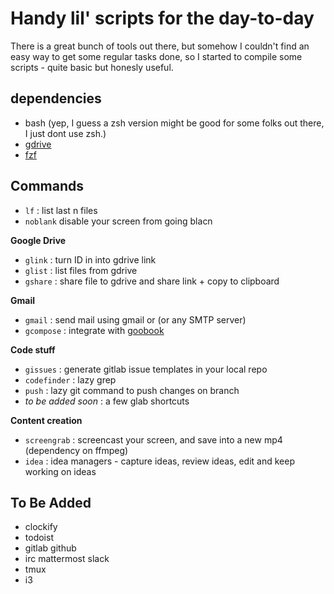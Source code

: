 # Handy lil' scripts for the day-to-day 

There is a great bunch of tools out there, but somehow I couldn't find an easy way to get some regular tasks done, so I started to  compile some scripts - quite basic but honesly useful. 

## dependencies
- bash (yep, I guess a zsh version might be good for some folks out there, I just dont use zsh.)
- [gdrive](https://github.com/prasmussen/gdrive)
- [fzf](https://github.com/junegunn/fzf) 


## Commands

- `lf` : list last n files 
- `noblank` disable your screen from going blacn 

**Google Drive**
- `glink` 	: turn ID in into gdrive link 
- `glist` 	: list files from gdrive 
- `gshare` 	: share file to gdrive and share link + copy to clipboard 


**Gmail**
- `gmail` 	: send mail using gmail or (or any SMTP server) 
- `gcompose` : integrate with [goobook](https://pypi.org/project/goobook/)


**Code stuff**
- `gissues` : generate gitlab issue templates in your local repo 
- `codefinder` : lazy grep 
- `push` : lazy git command to push changes on branch 
- *to be added soon* : a few glab shortcuts


**Content creation**
- `screengrab` : screencast your screen, and save into a new mp4 (dependency on ffmpeg)
- `idea` : idea managers - capture ideas, review ideas, edit and keep working on ideas 


## To Be Added

- clockify
- todoist
- gitlab github 
- irc mattermost slack 
- tmux
- i3
